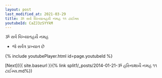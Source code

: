 ```yaml
---
layout: post
last_modified_at: 2021-03-29
title: ૐ સર્વ વિખ્યાતહયૈ નમહ ૧૧ ટાઈમ્સ
youtubeId: CaZJ3zSYYkM
---
```

 
 
 ૐ સર્વ વિખ્યાતહયૈ નમહ  
 
 -  જે સર્વત્ર પ્રખ્યાત છે 
 
  
 
  
 
 
 
 
 
 


{% include youtubePlayer.html id=page.youtubeId %}
 
[Next]({{ site.baseurl }}{% link  split1/_posts/2014-01-21-ૐ હરિનાક્ષાયૈ નમહ ૧૧ ટાઈમ્સ.md%})
 
